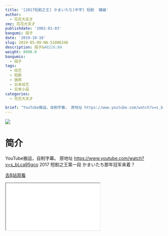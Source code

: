```yaml
---
title: '[2017短剧之王] かまいたち[中字] 短剧  镰鼬'
author:
  - 花花大天才
zmz: 花花大天才
publishdate: '2001-01-03'
bangumi: 段子
date: '2019-10-10'
slug: 2019-05-08-NA-51806346
description: 段子&#8226;NA
weight: 8990.0
bangumis:
  - 段子
tags:
  - 综艺
  - 短剧
  - 搞笑
  - 日本综艺
  - 日本小品
categories:
  - 花花大天才

brief: "YouTube搬运，自制字幕。 原地址 https://www.youtube.com/watch?v=s_bLca95gco 2017 短剧之王第一段 かまいたち那年冠军来着？"
---
```

![](https://raw.githubusercontent.com/tcgriffith/owaraisite/master/static/tmpimg/dde365da21b4c309c2abed9f50756c52b339ca5a.jpg.480.jpg)
# 简介  
YouTube搬运，自制字幕。
原地址 https://www.youtube.com/watch?v=s_bLca95gco
2017 短剧之王第一段  かまいたち那年冠军来着？  

[去B站观看](https://www.bilibili.com/video/av51806346/)
<div class ="resp-container"><iframe class="testiframe" src="//player.bilibili.com/player.html?aid=51806346"", scrolling="no", allowfullscreen="true" > </iframe></div> 
